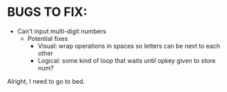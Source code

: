 # BUGS TO FIX:

- Can't input multi-digit numbers
    - Potential fixes
        - Visual: wrap operations in spaces so letters can be next to each other
        - Logical: some kind of loop that waits until opkey given to store num?

Alright, I need to go to bed.